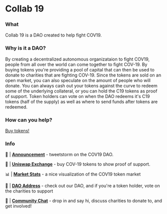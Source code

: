 # Collab 19

### What

Collab 19 is a DAO created to help fight COV19.

### Why is it a DAO?

By creating a decentralized autonomous organizataion to fight COV19, people from all over the world can come together to fight COV-19. By buying tokens you're providing a pool of capital that can then be used to donate to charities that are fighting COV-19. Since the tokens are sold on an open market, you can also speculate on the amount of people who will donate. You can always cash out your tokens against the curve to redeem some of the underlying collateral, or you can hold the C19 tokens as proof of support. Token holders can vote on when the DAO redeems it's C19 tokens (half of the supply) as well as where to send funds after tokens are redeemed.  

### How can you help?

[Buy tokens!](https://uniswap.exchange/swap/0x87d7b6CfAaeC5988FB17AbAEe4C16C3a79ceceB0)

### Info

📢 | [**Announcement**](TBD) - tweetstorm on the COV19 DAO.

🦄 | [**Uniswap Exchange**](https://uniswap.exchange/swap/0x87d7b6CfAaeC5988FB17AbAEe4C16C3a79ceceB0) - buy COV-19 tokens to show proof of support.

📊 | [**Market Stats**](https://uniswap.info/token/0x87d7b6CfAaeC5988FB17AbAEe4C16C3a79ceceB0) - a nice visualization of the COV19 token market

🤖 | [**DAO Address**](https://mainnet.aragon.org/#/collab19/home/) - check out our DAO, and if you're a token holder, vote on the charities to support

💬 | [**Community Chat**](https://t.me/joinchat/HcTaOxhr7mt9K7mBTMxlHw) - drop in and say hi, discuss charities to donate to, and get involved!
